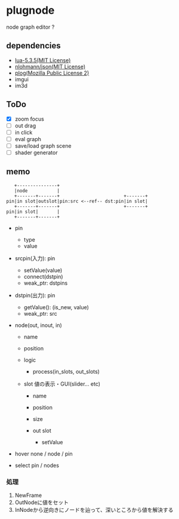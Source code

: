 # plugnode

node graph editor ?

## dependencies

* [lua-5.3.5(MIT License)](./dependencies/lua-5.3.5/doc/readme.html)
* [nlohmann/json(MIT License)](./dependencies/nlohmann_json/README.md)
* [plog(Mozilla Public License 2)](./dependencies/plog/LICENSE)
* imgui
* im3d

## ToDo

* [x] zoom focus
* [ ] out drag
* [ ] in click
* [ ] eval graph
* [ ] save/load graph scene
* [ ] shader generator

## memo

```
   +---------------+
   |node           |
   +-------+-------+                        +-------+
pin|in slot|outslot|pin:src <--ref-- dst:pin|in slot|
   +-------+-------+                        +-------+
pin|in slot|       |
   +-------+-------+
```

* pin
  * type
  * value

* srcpin(入力): pin
  * setValue(value)
  * connect(dstpin)
  * weak_ptr: dstpins

* dstpin(出力): pin
  * getValue(): (is_new, value)
  * weak_ptr: src

* node(out, inout, in)
  * name
  * position
  * logic
    * process(in_slots, out_slots)

  * slot 値の表示・GUI(slider... etc)
    * name
    * position
    * size

    * out slot
      * setValue

* hover none / node / pin
* select pin / nodes

### 処理

1. NewFrame
2. OutNodeに値をセット
3. InNodeから逆向きにノードを辿って、深いところから値を解決する
